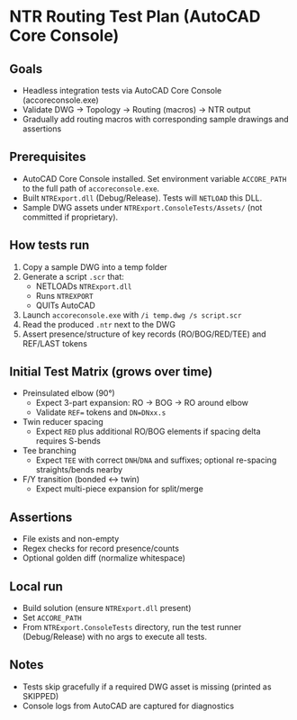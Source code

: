 # NTR Routing Test Plan (AutoCAD Core Console)

## Goals
- Headless integration tests via AutoCAD Core Console (accoreconsole.exe)
- Validate DWG → Topology → Routing (macros) → NTR output
- Gradually add routing macros with corresponding sample drawings and assertions

## Prerequisites
- AutoCAD Core Console installed. Set environment variable `ACCORE_PATH` to the full path of `accoreconsole.exe`.
- Built `NTRExport.dll` (Debug/Release). Tests will `NETLOAD` this DLL.
- Sample DWG assets under `NTRExport.ConsoleTests/Assets/` (not committed if proprietary).

## How tests run
1. Copy a sample DWG into a temp folder
2. Generate a script `.scr` that:
   - NETLOADs `NTRExport.dll`
   - Runs `NTREXPORT`
   - QUITs AutoCAD
3. Launch `accoreconsole.exe` with `/i temp.dwg /s script.scr`
4. Read the produced `.ntr` next to the DWG
5. Assert presence/structure of key records (RO/BOG/RED/TEE) and REF/LAST tokens

## Initial Test Matrix (grows over time)
- Preinsulated elbow (90°)
  - Expect 3-part expansion: RO → BOG → RO around elbow
  - Validate `REF=` tokens and `DN=DNxx.s`
- Twin reducer spacing
  - Expect `RED` plus additional RO/BOG elements if spacing delta requires S-bends
- Tee branching
  - Expect `TEE` with correct `DNH`/`DNA` and suffixes; optional re-spacing straights/bends nearby
- F/Y transition (bonded ↔ twin)
  - Expect multi-piece expansion for split/merge

## Assertions
- File exists and non-empty
- Regex checks for record presence/counts
- Optional golden diff (normalize whitespace)

## Local run
- Build solution (ensure `NTRExport.dll` present)
- Set `ACCORE_PATH`
- From `NTRExport.ConsoleTests` directory, run the test runner (Debug/Release) with no args to execute all tests.

## Notes
- Tests skip gracefully if a required DWG asset is missing (printed as SKIPPED)
- Console logs from AutoCAD are captured for diagnostics
